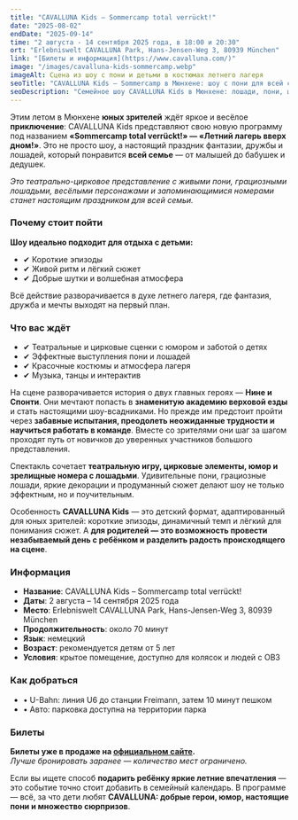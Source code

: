 ```yaml
---
title: "CAVALLUNA Kids – Sommercamp total verrückt!"
date: "2025-08-02"
endDate: "2025-09-14"
time: "2 августа - 14 сентября 2025 года, в 18:00 и 20:30"
ort: "Erlebniswelt CAVALLUNA Park, Hans-Jensen-Weg 3, 80939 München"
link: "[Билеты и информация](https://www.cavalluna.com/)"
image: "/images/cavalluna-kids-sommercamp.webp"
imageAlt: Сцена из шоу с пони и детьми в костюмах летнего лагеря
seoTitle: "CAVALLUNA Kids – Sommercamp в Мюнхене: шоу с пони для всей семьи"
seoDescription: "Семейное шоу CAVALLUNA Kids в Мюнхене: лошади, пони, цирк, музыка и летнее приключение. С 2 августа по 14 сентября 2025 года."
---
```


Этим летом в Мюнхене **юных зрителей** ждёт яркое и весёлое **приключение**: CAVALLUNA Kids представляют свою новую программу под названием **«Sommercamp total verrückt!» — «Летний лагерь вверх дном!»**. Это не просто шоу, а настоящий праздник фантазии, дружбы и лошадей, который понравится **всей семье** — от малышей до бабушек и дедушек.

_Это театрально-цирковое представление с живыми пони, грациозными лошадьми, весёлыми персонажами и запоминающимися номерами станет настоящим праздником для всей семьи._

### Почему стоит пойти

**Шоу идеально подходит для отдыха с детьми:**  
- ✔ Короткие эпизоды  
- ✔ Живой ритм и лёгкий сюжет  
- ✔ Добрые шутки и волшебная атмосфера  

Всё действие разворачивается в духе летнего лагеря, где фантазия, дружба и мечты выходят на первый план.

### Что вас ждёт

- ✔ Театральные и цирковые сценки с юмором и заботой о детях  
- ✔ Эффектные выступления пони и лошадей  
- ✔ Красочные костюмы и атмосфера лагеря  
- ✔ Музыка, танцы и интерактив  

На сцене разворачивается история о двух главных героях — **Нине и Спонти**. Они мечтают попасть в **знаменитую академию верховой езды** и стать настоящими шоу-всадниками. Но прежде им предстоит пройти через **забавные испытания, преодолеть неожиданные трудности и научиться работать в команде**. Вместе со зрителями они шаг за шагом проходят путь от новичков до уверенных участников большого представления.

Спектакль сочетает **театральную игру, цирковые элементы, юмор и зрелищные номера с лошадьми**. Удивительные пони, грациозные лошади, яркие декорации и продуманный сюжет делают шоу не только эффектным, но и поучительным.

Особенность **CAVALLUNA Kids** — это детский формат, адаптированный для юных зрителей: короткие эпизоды, динамичный темп и лёгкий для понимания сюжет. А **для родителей — это возможность провести незабываемый день с ребёнком и разделить радость происходящего на сцене**.

### Информация

- **Название**: CAVALLUNA Kids – Sommercamp total verrückt!  
- **Даты**: 2 августа – 14 сентября 2025 года  
- **Место**: Erlebniswelt CAVALLUNA Park, Hans-Jensen-Weg 3, 80939 München  
- **Продолжительность**: около 70 минут  
- **Язык**: немецкий  
- **Возраст**: рекомендуется детям от 5 лет  
- **Условия**: крытое помещение, доступно для колясок и людей с ОВЗ  

### Как добраться

- • U-Bahn: линия U6 до станции Freimann, затем 10 минут пешком  
- • Авто: парковка доступна на территории парка  

### Билеты

**Билеты уже в продаже на [официальном сайте](https://www.cavalluna.com/).**  
_Лучше бронировать заранее — количество мест ограничено._  

Если вы ищете способ **подарить ребёнку яркие летние впечатления** — это событие точно стоит добавить в семейный календарь. В программе — всё, за что дети любят **CAVALLUNA: добрые герои, юмор, настоящие пони и множество сюрпризов**.

